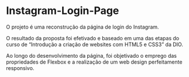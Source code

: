 # Instagram-Login-Page
O projeto é uma reconstrução da página de login do Instagram.

O resultado da proposta foi efetivado e baseado em uma das etapas do curso de “Introdução a criação de websites com HTML5 e CSS3” da DIO.

Ao longo do desenvolvimento da página, foi objetivado o emprego das propriedades de Flexbox e a realização de um web design perfeitamente responsivo.
